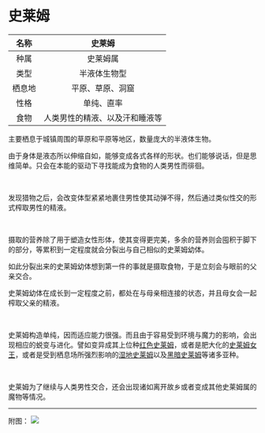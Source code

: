 # 史莱姆

|名称|史莱姆|
|:-:|:-:|
|种属|史莱姆属|
|类型|半液体生物型|
|栖息地|平原、草原、洞窟|
|性格|单纯、直率|
|食物|人类男性的精液、以及汗和睡液等|

主要栖息于城镇周围的草原和平原等地区，数量庞大的半液体生物。

由于身体是液态所以伸缩自如，能够变成各式各样的形状。也们能够说话，但是思维简单。只会在本能的驱动下寻找能成为食物的人类男性而徘徊。

<br>

发现猎物之后，会改变体型紧紧地裹住男性使其动弹不得，然后通过类似性交的形式榨取男性的精液。

<br>

摄取的营养除了用于塑造女性形体，使其变得更完美，多余的营养则会囤积于脚下的部分，等累积到一定程度就会分裂出与自己相似的史莱姆幼体。

如此分裂出来的史莱姆幼体想到第一件的事就是摄取食物，于是立刻会与眼前的父亲交合。

史莱姆幼体在成长到一定程度之前，都处在与母亲相连接的状态，并且母女会一起榨取父亲的精液。

<br>

史莱姆构造单纯，因而适应能力很强。而且由于容易受到环境与魔力的影响，会出现相应的蜕变与进化。譬如变异成其上位种[红色史莱姆](04红色史莱姆.md)，或者是肥大化的[史莱姆女王](05史莱姆女王.md)，或者是受到栖息场所强烈影响的[湿地史莱姆](58湿地史莱姆.md)以及[黑暗史莱姆](80黑暗史莱姆.md)等诸多亚种。

<br>

史莱姆为了继续与人类男性交合，还会出现诸如离开故乡或者变成其他史莱姆属的魔物等情况。

---

附图： ![](img/魔物娘图鉴I/16-17史莱姆.jpg)
